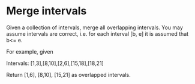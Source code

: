 # Merge intervals

Given a collection of intervals, merge all overlapping intervals. You may assume intervals are correct, i.e. for each interval [b, e] it is assumed that b<= e.

For example, given

Intervals: [1,3],[8,10],[2,6],[15,18],[18,21]

Return [1,6], [8,10], [15,21] as overlapped intervals.
